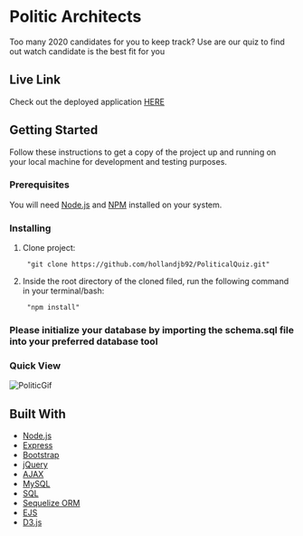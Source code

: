 # Politic Architects

<p>Too many 2020 candidates for you to keep track? Use are our quiz to find out watch candidate is the best fit for you</p>

## Live Link
Check out the deployed application <a href="https://sleepy-retreat-79734.herokuapp.com/">HERE</a>

## Getting Started

Follow these instructions to get a copy of the project up and running on your local machine for development and testing purposes.

### Prerequisites

<p>You will need <a href="https://nodejs.org/en/">Node.js</a> and  <a href="https://www.npmjs.com/">NPM</a>  installed on your system.</p>

### Installing

<ol>
<li>
<p>Clone project:</p>
<pre><code> "git clone https://github.com/hollandjb92/PoliticalQuiz.git"
</code></pre>
</li>
<li>
<p>Inside the root directory of the cloned filed, run the following command in your terminal/bash:</p>
<pre><code> "npm install"
</code></pre>
</li>
</ol>

### Please initialize your database by importing the schema.sql file into your preferred database tool

### Quick View
![PoliticGif](https://media.giphy.com/media/WrbGbi2SYA8JdmwoKa/giphy.gif)




## Built With
<ul>
<li><a href="https://nodejs.org/en/">Node.js</a></li>
<li><a href="https://www.mysql.com/">Express</a></li>
  <li><a href="https://getbootstrap.com/">Bootstrap</a></li>
    <li><a href="https://jquery.com/">jQuery</a></li>
      <li><a href="https://api.jquery.com/jquery.ajax/">AJAX</a></li>
    <li><a href="https://www.npmjs.com/package/mysql">MySQL</a></li>
    <li><a href="https://www.mysql.com/">SQL</a></li>
  <li><a href="https://sequelize.org/">Sequelize ORM</a></li>
    <li><a href="https://www.npmjs.com/package/ejs">EJS</a></li>
      <li><a href="https://d3js.org/">D3.js</a></li>


</ul>
